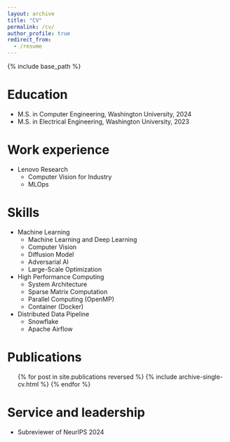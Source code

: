 ```yaml
---
layout: archive
title: "CV"
permalink: /cv/
author_profile: true
redirect_from:
  - /resume
---
```


{% include base_path %}

Education
======
* M.S. in Computer Engineering, Washington University, 2024
* M.S. in Electrical Engineering, Washington University, 2023

Work experience
======
* Lenovo Research
  * Computer Vision for Industry
  * MLOps

Skills
======
* Machine Learning
  * Machine Learning and Deep Learning
  * Computer Vision
  * Diffusion Model
  * Adversarial AI
  * Large-Scale Optimization
* High Performance Computing
  * System Architecture
  * Sparse Matrix Computation
  * Parallel Computing (OpenMP)
  * Container (Docker)
* Distributed Data Pipeline
  * Snowflake
  * Apache Airflow

Publications
======
  <ul>{% for post in site.publications reversed %}
    {% include archive-single-cv.html %}
  {% endfor %}</ul>

  
Service and leadership
======
* Subreviewer of NeurIPS 2024
